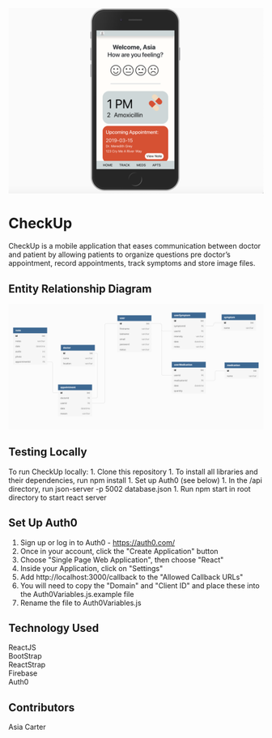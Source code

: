 ![Mobile view of CheckUp App](CheckUp.png)

# CheckUp
</hr>
CheckUp is a mobile application that eases communication between doctor and patient by allowing patients to organize questions pre doctor’s appointment, record appointments, track symptoms and store image files.

## Entity Relationship Diagram
![Entity Relationship Diagram](CheckUpERD.png)

## Testing Locally
</hr>
To run CheckUp locally: 
1. Clone this repository
1. To install all libraries and their dependencies, run npm install
1. Set up Auth0 (see below)
1. In the /api directory, run json-server -p 5002 database.json
1. Run npm start in root directory to start react server

## Set Up Auth0
1. Sign up or log in to Auth0 - https://auth0.com/
1. Once in your account, click the "Create Application" button
1. Choose "Single Page Web Application", then choose "React"
1. Inside your Application, click on "Settings"
1. Add http://localhost:3000/callback to the "Allowed Callback URLs"
1. You will need to copy the "Domain" and "Client ID" and place these into the Auth0Variables.js.example file
1. Rename the file to Auth0Variables.js

<!-- ## User Walkthrough -->
## Technology Used

ReactJS </br>
BootStrap </br>
ReactStrap </br>
Firebase </br>
Auth0 </br>

## Contributors
Asia Carter


